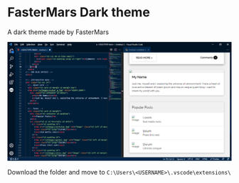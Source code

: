 # FasterMars Dark theme 

A dark theme made by FasterMars

![SCREENSHOT](images/screenshot.png)

Download the folder and move to
`C:\Users\<USERNAME>\.vscode\extensions\`
